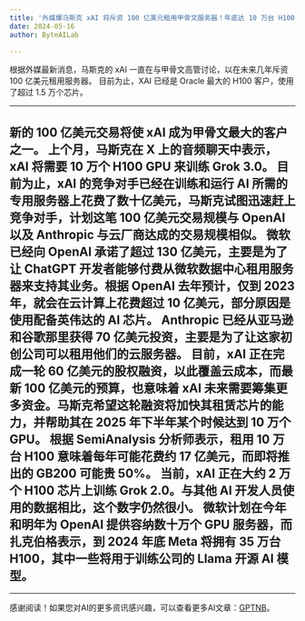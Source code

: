 ```yaml
---
title: '外媒爆马斯克 xAI 将斥资 100 亿美元租用甲骨文服务器！年底达 10 万台 H100'
date: 2024-05-16
author: ByteAILab

---
```


根据外媒最新消息，马斯克的 xAI 一直在与甲骨文高管讨论，以在未来几年斥资 100 亿美元租用服务器。
目前为止，XAI 已经是 Oracle 最大的 H100 客户，使用了超过 1.5 万个芯片。

---
新的 100 亿美元交易将使 xAI 成为甲骨文最大的客户之一。
上个月，马斯克在 X 上的音频聊天中表示，xAI 将需要 10 万个 H100 GPU 来训练 Grok 3.0。
目前为止，xAI 的竞争对手已经在训练和运行 AI 所需的专用服务器上花费了数十亿美元，马斯克试图迅速赶上竞争对手，计划这笔 100 亿美元交易规模与 OpenAI 以及 Anthropic 与云厂商达成的交易规模相似。
微软已经向 OpenAI 承诺了超过 130 亿美元，主要是为了让 ChatGPT 开发者能够付费从微软数据中心租用服务器来支持其业务。根据 OpenAI 去年预计，仅到 2023 年，就会在云计算上花费超过 10 亿美元，部分原因是使用配备英伟达的 AI 芯片。
Anthropic 已经从亚马逊和谷歌那里获得 70 亿美元投资，主要是为了让这家初创公司可以租用他们的云服务器。
目前，xAI 正在完成一轮 60 亿美元的股权融资，以此覆盖云成本，而最新 100 亿美元的预算，也意味着 xAI 未来需要筹集更多资金。马斯克希望这轮融资将加快其租赁芯片的能力，并帮助其在 2025 年下半年某个时候达到 10 万个 GPU。
根据 SemiAnalysis 分析师表示，租用 10 万台 H100 意味着每年可能花费约 17 亿美元，而即将推出的 GB200 可能贵 50%。
当前，xAI 正在大约 2 万个 H100 芯片上训练 Grok 2.0。与其他 AI 开发人员使用的数据相比，这个数字仍然很小。
微软计划在今年和明年为 OpenAI 提供容纳数十万个 GPU 服务器，而扎克伯格表示，到 2024 年底 Meta 将拥有 35 万台 H100，其中一些将用于训练公司的 Llama 开源 AI 模型。
---
---
感谢阅读！如果您对AI的更多资讯感兴趣，可以查看更多AI文章：[GPTNB](https://gptnb.com)。
